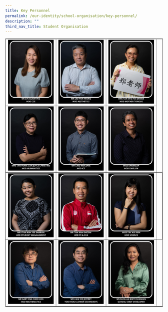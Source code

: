 ```yaml
---
title: Key Personnel
permalink: /our-identity/school-organisation/key-personnel/
description: ""
third_nav_title: Student Organisation
---
```

<table style="border-collapse: collapse; width: 100%;" border="1">
<tbody>
<tr>
<td style="width: 33%;"><img src="/images/kp1.jpg"></td>
<td style="width: 33%;"><img src="/images/kp2.jpg"></td>
<td style="width: 33%;"><img src="/images/kp3.jpg"></td>
</tr>
<tr>
<td style="width: 33%;"><img src="/images/kp5.jpg"></td>
<td style="width: 33%;"><img src="/images/kp6.jpg"></td>
<td style="width: 33%;"><img src="/images/kp7.jpg"></td>
</tr>
<tr>
<td style="width: 33%;"><img src="/images/kp9.jpg"></td>
<td style="width: 33%;"><img src="/images/kp4.jpg"></td>
<td style="width: 33%;"><img src="/images/kp8.jpg"></td>
<td style="width: 25%;">&nbsp;</td>
</tr>
<tr>
<td style="width: 33%;"><img src="/images/kp12.jpg"></td>
<td style="width: 33%;"><img src="/images/kp10.jpg"></td>
<td style="width: 33%;"><img src="/images/kp13.jpg"></td>
</tr>
</tbody>
</table>